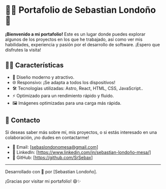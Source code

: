 # 👨‍💻 Portafolio de Sebastian Londoño 🚀
**¡Bienvenido a mi portafolio!** Este es un lugar donde puedes explorar algunos de los proyectos en los que he trabajado, así como ver mis habilidades, experiencia y pasión por el desarrollo de software. ¡Espero que disfrutes la visita!

## 👀🌟 Características

- 🚀 Diseño moderno y atractivo.
- 🌐 Responsivo: ¡Se adapta a todos los dispositivos!
- 🛠️ Tecnologías utilizadas: Astro, React, HTML, CSS, JavaScript..
- ⚡ Optimizado para un rendimiento rápido y fluido.
- 🖼️ Imágenes optimizadas para una carga más rápida.

## 💬 Contacto
Si deseas saber más sobre mí, mis proyectos, o si estás interesado en una colaboración, ¡no dudes en contactarme!

- 📧 Email: [sebaslondonomesa@gmail.com]
- 🔗 LinkedIn: [https://www.linkedin.com/in/sebastian-londoño-mesa/]
- 🐙 GitHub: [https://github.com/SrSebax]

---
Desarrollado con 💙 por [Sebastian Londoño].

¡Gracias por visitar mi portafolio! 😄✨

